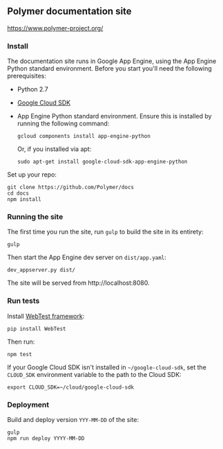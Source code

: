 ## Polymer documentation site

https://www.polymer-project.org/

### Install

The documentation site runs in Google App Engine, using the App Engine Python standard environment. Before you start
you'll need the following prerequisites:

-   Python 2.7
-   [Google Cloud SDK](https://cloud.google.com/sdk/)
-   App Engine Python standard environment. Ensure this is installed by running the following command:

        gcloud components install app-engine-python

    Or, if you installed via apt:

        sudo apt-get install google-cloud-sdk-app-engine-python

Set up your repo:

    git clone https://github.com/Polymer/docs
    cd docs
    npm install


### Running the site

The first time you run the site, run `gulp` to build the site in its entirety:

    gulp

Then start the App Engine dev server on `dist/app.yaml`:

    dev_appserver.py dist/

The site will be served from http://localhost:8080.


### Run tests

Install [WebTest framework](http://webtest.pythonpaste.org/en/latest/):

    pip install WebTest

Then run:

    npm test

If your Google Cloud SDK isn't installed in `~/google-cloud-sdk`, set the `CLOUD_SDK` environment
variable to the path to the Cloud SDK:

    export CLOUD_SDK=~/cloud/google-cloud-sdk


### Deployment

Build and deploy version `YYY-MM-DD` of the site:

    gulp
    npm run deploy YYYY-MM-DD
